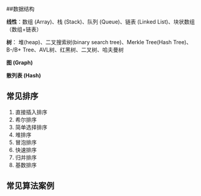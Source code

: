 
##数据结构

**线性**：数组 (Array)、栈 (Stack)、队列 (Queue)、链表 (Linked List)、块状数组（数组+链表） 

**树**： 堆(heap)、二叉搜索树(binary search tree)、Merkle Tree(Hash Tree)、B-/B+ Tree、AVL树、红黑树、二叉树、哈夫曼树 

**图 (Graph)** 

**散列表 (Hash)**

## 常见排序

1. 直接插入排序
2. 希尔排序
3. 简单选择排序
4. 堆排序
5. 冒泡排序
6. 快速排序
7. 归并排序
8. 基数排序




## 常见算法案例
